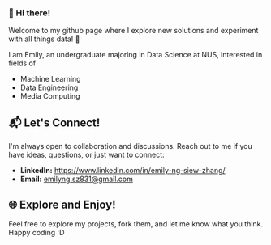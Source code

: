 ### 👋 Hi there!
Welcome to my github page where I explore new solutions and experiment with all things data! 🚀 

I am Emily, an undergraduate majoring in Data Science at NUS, interested in fields of 
- Machine Learning
- Data Engineering
- Media Computing

## 📬 Let's Connect!

I'm always open to collaboration and discussions. Reach out to me if you have ideas, questions, or just want to connect:

- **LinkedIn:** https://www.linkedin.com/in/emily-ng-siew-zhang/
- **Email:** emilyng.sz831@gmail.com

## 🌐 Explore and Enjoy!

Feel free to explore my projects, fork them, and let me know what you think. Happy coding :D 
